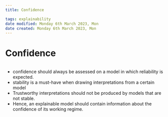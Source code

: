 ```yaml
---
title: Confidence

tags: explainability 
date modified: Monday 6th March 2023, Mon
date created: Monday 6th March 2023, Mon
---
```


# Confidence
```toc
```

- confidence should always be assessed on a model in which reliability is expected.
- stability is a must-have when drawing interpretations from a certain model
- Trustworthy interpretations should not be produced by models that are not stable.
- Hence, an explainable model should contain information about the confidence of its working regime.

